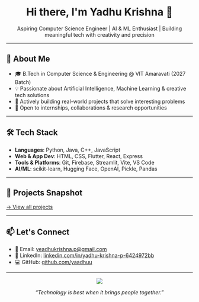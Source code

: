 <h1 align="center">Hi there, I'm Yadhu Krishna 👋</h1>

<p align="center">
  Aspiring Computer Science Engineer | AI & ML Enthusiast | Building meaningful tech with creativity and precision
</p>

---

## 💼 About Me

- 🎓 B.Tech in Computer Science & Engineering @ VIT Amaravati (2027 Batch)
- 💡 Passionate about Artificial Intelligence, Machine Learning & creative tech solutions
- 🚀 Actively building real-world projects that solve interesting problems
- 🤝 Open to internships, collaborations & research opportunities

---

## 🛠️ Tech Stack

- **Languages**: Python, Java, C++, JavaScript
- **Web & App Dev**: HTML, CSS, Flutter, React, Express
- **Tools & Platforms**: Git, Firebase, Streamlit, Vite, VS Code
- **AI/ML**: scikit-learn, Hugging Face, OpenAI, Pickle, Pandas

---

## 🌱 Projects Snapshot
 [→ View all projects](https://github.com/yaadhuu?tab=repositories)

---

## 📫 Let's Connect

- 📧 Email: [yeadhukrishna.p@gmail.com](mailto:yeadhukrishna.p@gmail.com)  
- 🔗 LinkedIn: [linkedin.com/in/yadhu-krishna-p-6424972bb](https://www.linkedin.com/in/yadhu-krishna-p-6424972bb)  
- 💻 GitHub: [github.com/yaadhuu](https://github.com/yaadhuu)

---

<p align="center">
  <img src="https://github-readme-stats.vercel.app/api?username=yaadhuu&show_icons=true&theme=default" />
</p>

<p align="center">
  <em>“Technology is best when it brings people together.”</em>
</p>
